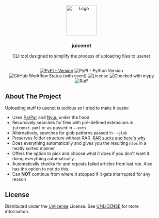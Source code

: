 <br/>
<p align="center">
  <a href="https://github.com/Ravencentric/juicenet-cli">
    <img src="https://em-content.zobj.net/source/twitter/376/beverage-box_1f9c3.png" alt="Logo" width="100" height="100">
  </a>

  <h3 align="center">juicenet</h3>

  <p align="center">
    CLI tool designed to simplify the process of uploading files to usenet
    <br/>
    <br/>
  </p>
</p>

<p align="center">
<a href="https://pypi.org/project/juicenet-cli/"><img src="https://img.shields.io/pypi/v/juicenet-cli?link=https%3A%2F%2Fpypi.org%2Fproject%2Fjuicenet-cli%2F" alt="PyPI - Version"></a>
<img src="https://img.shields.io/pypi/pyversions/juicenet-cli" alt="PyPI - Python Version">
<img src="https://img.shields.io/github/actions/workflow/status/Ravencentric/juicenet-cli/release.yml" alt="GitHub Workflow Status (with event)">
<img src="https://img.shields.io/github/license/Ravencentric/juicenet-cli" alt="License">
<img src="https://www.mypy-lang.org/static/mypy_badge.svg" alt="Checked with mypy">
<img src="https://img.shields.io/endpoint?url=https://raw.githubusercontent.com/astral-sh/ruff/main/assets/badge/v2.json" alt="Ruff">
</p>


## About The Project

Uploading stuff to usenet is tedious so I tried to make it easier.

* Uses [ParPar](https://github.com/animetosho/ParPar) and [Nyuu](https://github.com/animetosho/Nyuu) under the hood
* Recursively searches for files with pre-defined extensions in `juicenet.yaml` or as passed in `--exts`
* Alternatively, searches for glob patterns passed in `--glob`
* Preserves folder structure without RAR. [RAR sucks and here's why](https://github.com/animetosho/Nyuu/wiki/Stop-RAR-Uploads)
* Does everything automatically and gives you the resulting `nzbs` in a neatly sorted manner
* Offers the option to pick and choose what it does if you don't want it doing everything automatically
* Automatically checks for and reposts failed articles from last run. Also has the option to not do this.
* Can **NOT** continue from where it stopped if it gets interrupted for any reason

## License

Distributed under the [Unlicense](https://choosealicense.com/licenses/unlicense/) License. See [UNLICENSE](https://github.com/Ravencentric/juicenet-cli/blob/main/UNLICENSE) for more information.
